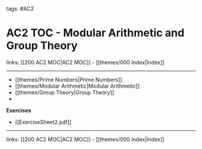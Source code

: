 tags: #AC2

# AC2 TOC - Modular Arithmetic and Group Theory

links: [[200 AC2 MOC|AC2 MOC]] - [[themes/000 Index|Index]]

---

- [[themes/Prime Numbers|Prime Numbers]]
- [[themes/Modular Arithmetic|Modular Arithmetic]]
- [[themes/Group Theory|Group Theory]]
- 

**Exercises**

- [[ExerciseSheet2.pdf]]

---
links: [[200 AC2 MOC|AC2 MOC]] - [[themes/000 Index|Index]]